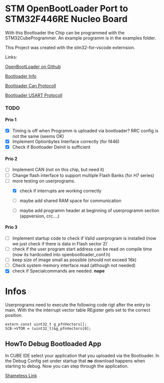 # STM OpenBootLoader Port to STM32F446RE Nucleo Board

With this Bootloader the Chip can be programmed with the STM32CubeProgrammer. An example programm is in the examples folder.

This Project was created with the stm32-for-vscode externsion.

Links:

[OpenBootLoader on Github](https://github.com/STMicroelectronics/stm32-mw-openbl)

[Bootloader Info](https://www.st.com/resource/en/application_note/cd00167594-stm32-microcontroller-system-memory-boot-mode-stmicroelectronics.pdf)

[Bootloader Can Protocoll](https://www.st.com/resource/en/application_note/cd00264321-can-protocol-used-in-the-stm32-bootloader-stmicroelectronics.pdf)

[Bootloader USART Protocoll](https://www.st.com/resource/en/application_note/cd00264342-usart-protocol-used-in-the-stm32-bootloader-stmicroelectronics.pdf)


### TODO

#### Prio 1
- [x] Timing is off when Programm is uploaded via bootloader? RRC config is not the same (seems OK)
- [x] Implement Optionbytes Interface correctly (for f446)
- [x] Check if Bootloader Deinit is sufficient

#### Prio 2
- [ ] Implement CAN (not on this chip, but need it)
- [ ] Change flash interface to support multiple Flash Banks (for H7 series)
- [ ] more testing on userprograms.
  	- [x] check if interrupts are working correctly
  	- [ ] maybe add shared RAM space for communication
  	- [ ] maybe add programm header at beginning of userprogramm section (appversion, crc....)


#### Prio 3 
- [ ] Implement startup code to check if Valid userprogram is installed (now we just check if there is data in Flash sector 2)´
- [ ] check if the user program start address can be read on compile time (now its hardcoded into openbootloader_conf.h)
- [ ] keep size of image small as possible (should not exceed 16k)
- [ ] Check system memory interface read (although not needed)
- [x] check if Specialcommands are needed. __nope__

# Infos

Userprograms need to execute the following code rigt after the entry to main. With the the interrupt vector table REgister gets set to the correct position.

```
extern const uint32_t g_pfnVectors[];
SCB->VTOR = (uint32_t)&g_pfnVectors[0];
```

## HowTo Debug Bootloaded App

In CUBE IDE select your application that you uploaded via the Bootloader. In the Debug Config set under startup that  __no__ download happens when starting to debug. Now you can step through the application.

[Shameless Link](https://github.com/ethanhuanginst/STM32CubeIDE-Workshop-2019/tree/master/hands-on/09_BOOT-APP)


